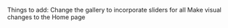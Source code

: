 Things to add:
Change the gallery to incorporate sliders for all
Make visual changes to the Home page
